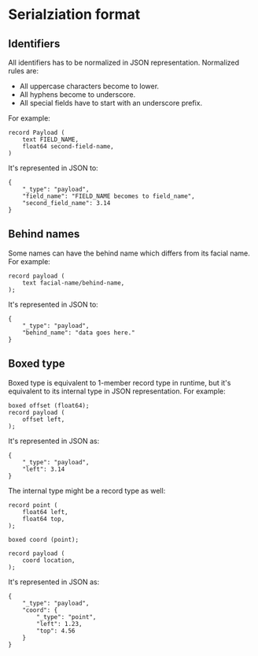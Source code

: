 Serialziation format
====================

Identifiers
-----------

All identifiers has to be normalized in JSON representation.  Normalized rules
are:

 -  All uppercase characters become to lower.
 -  All hyphens become to underscore.
 -  All special fields have to start with an underscore prefix.

For example:

    record Payload (
        text FIELD_NAME,
        float64 second-field-name,
    )

It's represented in JSON to:

    {
        "_type": "payload",
        "field_name": "FIELD_NAME becomes to field_name",
        "second_field_name": 3.14
    }


Behind names
------------

Some names can have the behind name which differs from its facial name.
For example:

    record payload (
        text facial-name/behind-name,
    );

It's represented in JSON to:

    {
        "_type": "payload",
        "behind_name": "data goes here."
    }

Boxed type
----------

Boxed type is equivalent to 1-member record type in runtime, but it's equivalent
to its internal type in JSON representation.  For example:

    boxed offset (float64);
    record payload (
        offset left,
    );

It's represented in JSON as:

    {
        "_type": "payload",
        "left": 3.14
    }

The internal type might be a record type as well:

    record point (
        float64 left,
        float64 top,
    );

    boxed coord (point);

    record payload (
        coord location,
    );

It's represented in JSON as:

    {
        "_type": "payload",
        "coord": {
            "_type": "point",
            "left": 1.23,
            "top": 4.56
        }
    }
